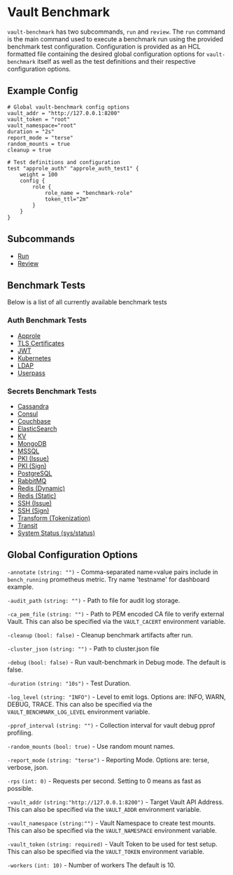 # Vault Benchmark
`vault-benchmark` has two subcommands, `run` and `review`. The `run` command is the main command used to execute a benchmark run using the provided benchmark test configuration. Configuration is provided as an HCL formatted file containing the desired global configuration options for `vault-benchmark` itself as well as the test definitions and their respective configuration options.

## Example Config
```hcl
# Global vault-benchmark config options
vault_addr = "http://127.0.0.1:8200"
vault_token = "root"
vault_namespace="root"
duration = "2s"
report_mode = "terse"
random_mounts = true
cleanup = true

# Test definitions and configuration
test "approle_auth" "approle_auth_test1" {
    weight = 100
    config {
        role {
            role_name = "benchmark-role"
            token_ttl="2m"
        }
    }
}
```

## Subcommands
- [Run](commands/run.md)
- [Review](commands/review.md)

## Benchmark Tests
Below is a list of all currently available benchmark tests

### Auth Benchmark Tests
- [Approle](tests/auth-approle.md)
- [TLS Certificates](tests/auth-certificate.md) 
- [JWT](tests/auth-jwt.md)
- [Kubernetes](tests/auth-k8s.md)
- [LDAP](tests/auth-ldap.md)
- [Userpass](tests/auth-userpass.md)

### Secrets Benchmark Tests
- [Cassandra](tests/secret-cassandra.md) 
- [Consul](tests/secret-consul.md) 
- [Couchbase](tests/secret-couchbase.md)
- [ElasticSearch](tests/secret-elasticsearch.md)
- [KV](tests/secret-kv.md.md)
- [MongoDB](tests/secret-mongo.md)
- [MSSQL](tests/secret-mssql.md)
- [PKI (Issue)](tests/secret-pki-issue.md)
- [PKI (Sign)](tests/secret-pki-sign.md)
- [PostgreSQL](tests/secret-postgresql.md)
- [RabbitMQ](tests/secret-rabbit.md)
- [Redis (Dynamic)](tests/secret-redis-dynamic.md)
- [Redis (Static)](tests/secret-redis-static.md)
- [SSH (Issue)](tests/secret-ssh-issue.md)
- [SSH (Sign)](tests/secret-ssh-sign.md)
- [Transform (Tokenization)](tests/secret-transform-tokenization.md)
- [Transit](tests/secret-transit.md)
- [System Status (sys/status)](tests/system-status.md)

## Global Configuration Options
`-annotate` `(string: "")` - Comma-separated name=value pairs include in `bench_running` prometheus metric. Try name 'testname' for dashboard example.

`-audit_path` `(string: "")` - Path to file for audit log storage.

`-ca_pem_file` `(string: "")` - Path to PEM encoded CA file to verify external Vault. This can also be specified via the `VAULT_CACERT` environment variable.

`-cleanup` `(bool: false)` - Cleanup benchmark artifacts after run.

`-cluster_json` `(string: "")` - Path to cluster.json file

`-debug` `(bool: false)` - Run vault-benchmark in Debug mode. The default is false.

`-duration` `(string: "10s")` - Test Duration.

`-log_level` `(string: "INFO")` - Level to emit logs. Options are: INFO, WARN, DEBUG, TRACE. This can also be specified via the `VAULT_BENCHMARK_LOG_LEVEL` environment variable.

`-pprof_interval` `(string: "")` - Collection interval for vault debug pprof profiling.

`-random_mounts` `(bool: true)` - Use random mount names.

`-report_mode` `(string: "terse")` - Reporting Mode. Options are: terse, verbose, json.

`-rps` `(int: 0)` - Requests per second. Setting to 0 means as fast as possible.

`-vault_addr` `(string:"http://127.0.0.1:8200")` - Target Vault API Address. This can also be specified via the `VAULT_ADDR` environment variable.

`-vault_namespace` `(string:"")` - Vault Namespace to create test mounts. This can also be specified via the `VAULT_NAMESPACE` environment variable.

`-vault_token` `(string: required)` - Vault Token to be used for test setup. This can also be specified via the `VAULT_TOKEN` environment variable.

`-workers` `(int: 10)` - Number of workers The default is 10.
